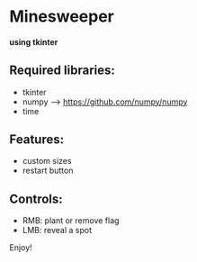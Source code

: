 # Minesweeper 
#### using tkinter

## Required libraries:
* tkinter
* numpy --> https://github.com/numpy/numpy
* time

## Features:
* custom sizes
* restart button

## Controls:
* RMB: plant or remove flag 
* LMB: reveal a spot

Enjoy!
